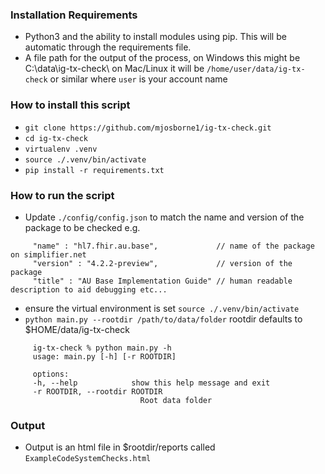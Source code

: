 ### Installation Requirements
- Python3 and the ability to install modules using pip. This will be automatic through the requirements file.
- A file path for the output of the process, on Windows this might be C:\data\ig-tx-check\ 
  on Mac/Linux it will be `/home/user/data/ig-tx-check` or similar where `user` is your account name


### How to install this script 
   * `git clone https://github.com/mjosborne1/ig-tx-check.git`
   * `cd ig-tx-check`
   * `virtualenv .venv`
   * `source ./.venv/bin/activate`
   * `pip install -r requirements.txt`

### How to run the script
   * Update `./config/config.json` to match the name and version of the package to be checked e.g.  
   ```       
        "name" : "hl7.fhir.au.base",             // name of the package on simplifier.net
        "version" : "4.2.2-preview",             // version of the package
        "title" : "AU Base Implementation Guide" // human readable description to aid debugging etc...            
   ```
   * ensure the virtual environment is set `source ./.venv/bin/activate`
   * `python main.py --rootdir /path/to/data/folder`  rootdir defaults to $HOME/data/ig-tx-check
   ```
        ig-tx-check % python main.py -h
        usage: main.py [-h] [-r ROOTDIR]

        options:
        -h, --help            show this help message and exit
        -r ROOTDIR, --rootdir ROOTDIR
                                Root data folder
   ```    

### Output
   * Output is an html file in $rootdir/reports called `ExampleCodeSystemChecks.html`